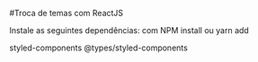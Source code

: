 #Troca de temas com ReactJS

Instale as seguintes dependências:
com NPM install ou yarn add

styled-components
@types/styled-components

